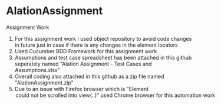 # AlationAssignment
Assignment Work

1. For this assignment work I used object repository to avoid code changes in future just in case if there is any changes in the element locators
2. Used Cucumber BDD Framework for this assignment work
3. Assumptions and test case spreadsheet has been attached in this github seperately named "Alation Assignment - Test  Cases and Assumptions.xlsx"
4. Overall coding also attached in this github as a zip file named "AlationAssignment.zip"
5. Due to an issue with Firefox browser which is "Element <option> could not be scrolled into view(..)" used Chrome browser for this automation work
 
